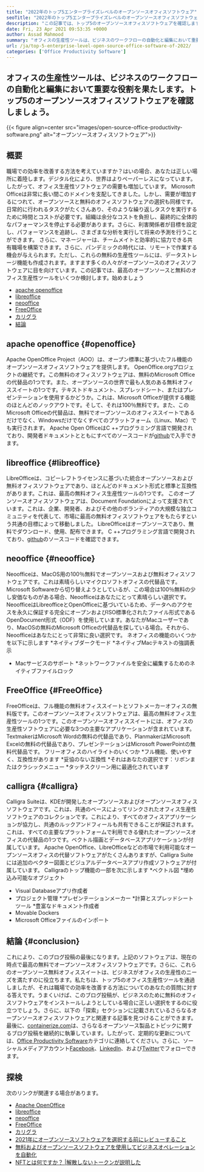 ```yaml
---
title: "2022年のトップ5エンタープライズレベルのオープンソースオフィスソフトウェア" 
seoTitle: "2022年のトップ5エンタープライズレベルのオープンソースオフィスソフトウェア" 
description: "この記事では、トップ5のオープンソースオフィスソフトウェアを確認します。これらのソフトウェアには、Apache OpenOffice、Libreoffice、Neooffice、FreeOffice、Calligraが含まれます。" 
date: Fri, 23 Apr 2021 09:53:35 +0000
author: Assad Mahmood
summary: "オフィスの生産性ツールは、ビジネスのワークフローの自動化と編集において重要な役割を果たします。トップ5のオープンソースオフィスソフトウェアを確認しましょう。" 
url: /ja/top-5-enterprise-level-open-source-office-software-of-2022/
categories: ['Office Productivity Software']
---
```


## オフィスの生産性ツールは、ビジネスのワークフローの自動化と編集において重要な役割を果たします。トップ5のオープンソースオフィスソフトウェアを確認しましょう。

{{< figure align=center src="images/open-source-office-productivity-software.png" alt="オープンソースオフィスソフトウェア">}}


## 概要
職場での効率を改善する方法を考えていますか？はいの場合、あなたは正しい場所に着陸します。デジタル化により、世界はよりペーパーレスになっています。したがって、オフィス生産性ソフトウェアの需要も増加しています。 Microsoft Officeは非常に長い間このドメインを支配してきました。しかし、需要が増加するにつれて、オープンソースと無料のオフィスソフトウェアの選択も同様です。日常的に行われるタスクがたくさんあり、そのような繰り返しタスクを実行するために時間とコストが必要です。組織は余分なコストを負担し、最終的に全体的なパフォーマンスを停止する必要があります。さらに、利害関係者が目標を設定し、パフォーマンスを追跡し、さまざまな分析を実行して将来の予測を行うことができます。
さらに、マネージャーは、チームメイトと効率的に協力できる共有職場を構築できます。さらに、パンデミックの時代には、リモートで作業する機会が与えられます。ただし、これらの無料の生産性ツールには、データストレージ機能も作成されます。ますます多くの人々がオープンソースのオフィスソフトウェアに目を向けています。この記事では、最高のオープンソースと無料のオフィス生産性ツールをいくつか検討します。始めましょう
  * [apache openoffice][1]
  * [libreoffice][2]
  * [neooffice][3]
  * [FreeOffice][4]
  * [カリグラ][5]
  * [結論][6]

## apache openoffice   {#openoffice}
Apache OpenOffice Project（AOO）は、オープン標準に基づいたフル機能のオープンソースオフィスソフトウェアを提供します。 OpenOffice.orgプロジェクトの継続です。この無料のオフィスソフトウェアは、無料のMicrosoft Officeの代替品の1つです。また、オープンソースの世界で最も人気のある無料オフィススイートの1つです。テキストドキュメント、スプレッドシート、またはプレゼンテーションを使用するかどうか。これは、Microsoft Officeが提供する機能のほとんどのノックアウトです。そして、それは100％無料です。また、このMicrosoft Officeの代替品は、無料でオープンソースのオフィススイートであるだけでなく、Windowsだけでなくすべてのプラットフォーム（Linux、Mac）でも実行されます。
Apache Open OfficeはC ++プログラミング言語で開発されており、開発者ドキュメントとともにすべてのソースコードが[github][7]で入手できます。

## libreoffice   {#libreoffice}
LibreOfficeは、コピーレフトライセンスに基づいた統合オープンソースおよび無料オフィスソフトウェアであり、ほとんどのドキュメント形式と標準と互換性があります。これは、最高の無料オフィス生産性ツールの1つです。
このオープンソースオフィスソフトウェアは、Document Foundationによって支援されています。これは、企業、開発者、およびその他のボランティアの大規模な独立コミュニティを代表して、市場に最高の無料オフィスソフトウェアをもたらすという共通の目標によって移動しました。
LibreOfficeはオープンソースであり、無料でダウンロード、使用、配布できます。 C ++プログラミング言語で開発されており、[github][8]のソースコードを確認できます。

## neooffice   {#neooffice}
Neoofficeは、MacOS用の100％無料でオープンソースおよび無料オフィスソフトウェアです。これは素晴らしいマイクロソフトオフィスの代替品です。 Microsoft Softwareから切り替えようとしているが、この場合は100％無料の少し安価なものがある場合、Neoofficeはあなたにとって素晴らしい選択です。
NeoofficeはLibreofficeとOpenOfficeに基づいているため、データへのアクセスを永久に保証する完全にオープンおよびISO標準化されたファイル形式であるOpenDocument形式（ODF）を使用しています。あなたがMacユーザーであり、MacOSの無料のMicrosoft Officeの代替品を探している場合。それから、Neoofficeはあなたにとって非常に良い選択です。
ネオフィスの機能のいくつかを以下に示します
  *ネイティブダークモード
  *ネイティブMacテキストの強調表示
  * Macサービスのサポート
  *ネットワークファイルを安全に編集するためのネイティブファイルロック

## FreeOffice   {#FreeOffice}
FreeOfficeは、フル機能の無料オフィススイートとソフトメーカーオフィスの無料版です。このオープンソースオフィスソフトウェアは、最高の無料オフィス生産性ツールの1つです。このオープンソースオフィススイートには、オフィスの生産性ソフトウェアに必要な3つの主要なアプリケーションが含まれています。
TextmakerはMicrosoft Wordの無料の代替品であり、PlanmakerはMicrosoft Excelの無料の代替品であり、プレゼンテーションはMicrosoft PowerPointの無料代替品です。
フリーオフィスのハイライトのいくつか
  *フル機能、使いやすく、互換性があります
  *妥協のない互換性
  *それはあなたの選択です：リボンまたはクラシックメニュー
  *タッチスクリーン用に最適化されています

## calligra   {#calligra}
Calligra Suiteは、KDEが開発したオープンソースおよびオープンソースオフィスソフトウェアです。これは、共通のベースによってリンクされたオフィス生産性ソフトウェアのコレクションです。これにより、すべてのオフィスアプリケーションが協力し、共通のルックアンドフィールも共有できることが保証されます。これは、すべての主要なプラットフォームで利用できる優れたオープンソースオフィスの代替品の1つです。ベクトル描画とデータベースアプリケーションが付属しています。
Apache OpenOffice、LibreOfficeなどの市場で利用可能なオープンソースオフィスの代替ソフトウェアがたくさんありますが、Calligra Suiteには追加のベクター図面とビジュアルデータベースアプリ作成ソフトウェアが付属しています。
Calligraのトップ機能の一部を次に示します
  *ベクトル図
  *埋め込み可能なオブジェクト
  * Visual Databaseアプリ作成者
  * プロジェクト管理
  *プレゼンテーションメーカー
  *計算とスプレッドシートツール
  *豊富なドキュメント作成者
  * Movable Dockers
  * Microsoft Officeファイルのインポート

## 結論 {#conclusion}
これにより、このブログ投稿の最後になります。上記のソフトウェアは、現在の時点で最高の無料でオープンソースオフィスソフトウェアです。さらに、これらのオープンソース無料オフィススイートは、ビジネスがオフィスの生産性のニーズを満たすのに役立ちます。私たちは、トップ5のオフィス生産性ツールを通過しましたが、それは職場での効率を改善する方法についてのあなたの質問に対する答えです。うまくいけば、このブログ投稿が、ビジネスのために無料のオフィスソフトウェアをインストールしようとしている場合に正しい選択をするのに役立つでしょう。さらに、以下の「探索」セクションに記載されているさらなるオープンソースオフィスソフトウェアと関連する記事を見つけることができます。
最後に、[containerize.com][9]は、さらなるオープンソース製品とトピックに関するブログ投稿を継続的に執筆しています。したがって、定期的な更新については、[Office Productivity Software][10]カテゴリに連絡してください。さらに、ソーシャルメディアアカウント[Facebook][11]、[LinkedIn][12]、および[Twitter][13]でフォローできます。

## 探検
次のリンクが関連する場合があります。
  * [Apache OpenOffice][14]
  * [libreoffice][15]
  * [neooffice][16]
  * [FreeOffice][17]
  * [カリグラ][18]
  * [2021年にオープンソースソフトウェアを選択する前にレビューすること][19]
  * [無料およびオープンソースソフトウェアを使用してビジネスオペレーションを自動化][20]
  * [NFTとは何ですか？ |解散しないトークンが説明した][21]

  
[1]: #openoffice
[2]: #libreoffice
[3]: #neooffice
[4]: #freeoffice
[5]: #calligra
[6]: #conclusion
[7]: https://github.com/apache/openoffice
[8]: https://github.com/LibreOffice/core
[9]: https://www.containerize.com/
[10]: https://products.containerize.com/office-productivity/
[11]: https://web.facebook.com/containerize
[12]: https://www.linkedin.com/company/containerize/
[13]: https://twitter.com/containerize_co
[14]: https://products.containerize.com/office-productivity/apache-open-office
[15]: https://products.containerize.com/office-productivity/libreoffice
[16]: https://products.containerize.com/office-productivity/neooffice
[17]: https://products.containerize.com/office-productivity/freeoffice
[18]: https://products.containerize.com/office-productivity/calligra
[19]: https://blog.containerize.com/cmdb-software/things-to-review-before-opting-open-source-software-in-2021/
[20]: https://blog.containerize.com/blogging/automate-business-operations-using-open-source-software/
[21]: https://blog.containerize.com/blockchain-platforms/what-is-nft-non-fungible-tokens-explained/
